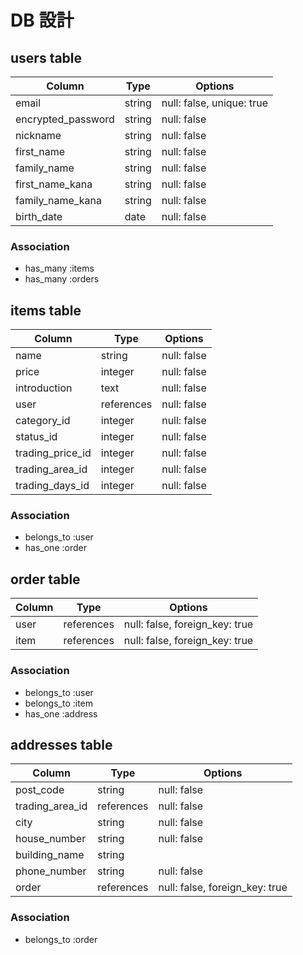 # DB 設計

## users table

| Column             | Type                | Options                   |
|--------------------|---------------------|---------------------------|
| email              | string              | null: false, unique: true |
| encrypted_password | string              | null: false               |
| nickname           | string              | null: false               |
| first_name         | string              | null: false               |
| family_name        | string              | null: false               |
| first_name_kana    | string              | null: false               |
| family_name_kana   | string              | null: false               |
| birth_date         | date                | null: false               |

### Association

* has_many :items
* has_many :orders


## items table 

| Column                              | Type       | Options                        |
|-------------------------------------|------------|--------------------------------|
| name                                | string     | null: false                    |
| price                               | integer    | null: false                    |
| introduction                        | text       | null: false                    |
| user                                | references | null: false                    |
| category_id                         | integer    | null: false                    |
| status_id                           | integer    | null: false                    |
| trading_price_id                    | integer    | null: false                    |
| trading_area_id                     | integer    | null: false                    |
| trading_days_id                     | integer    | null: false                    |

### Association

- belongs_to :user
- has_one :order


## order table

| Column             | Type                | Options                        |
|--------------------|---------------------|--------------------------------|
| user               | references          | null: false, foreign_key: true |
| item               | references          | null: false, foreign_key: true |

### Association

- belongs_to :user
- belongs_to :item
- has_one :address


## addresses table

| Column             | Type                | Options                        |
|--------------------|---------------------|--------------------------------|
| post_code          | string              | null: false                    |
| trading_area_id    | references          | null: false                    |
| city               | string              | null: false                    |
| house_number       | string              | null: false                    |
| building_name      | string              |                                |
| phone_number       | string              | null: false                    |
| order              | references          | null: false, foreign_key: true |

### Association

- belongs_to :order